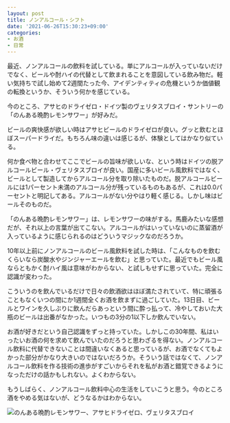 ```yaml
---
layout: post
title: ノンアルコール・シフト
date: '2021-06-26T15:30:23+09:00'
categories:
- お酒
- 日常
---
```


最近、ノンアルコールの飲料を試している。単にアルコールが入っていないだけでなく、ビールや酎ハイの代替として飲まれることを意図している飲み物だ。軽い気持ちで試し始めて2週間たった今、アイデンティティの危機というか価値観の転換というか、そういう何かを感じている。

今のところ、アサヒのドライゼロ・ドイツ製のヴェリタスブロイ・サントリーの「のんある晩酌レモンサワー」が好みだ。

ビールの爽快感が欲しい時はアサヒビールのドライゼロが良い。グッと飲むとほぼスーパードライだ。もちろん味の違いは感じるが、体験としてはかなり似ている。

何か食べ物と合わせてここでビールの旨味が欲しいな、という時はドイツの脱アルコールビール・ヴェリタスブロイが良い。国産に多いビール風飲料ではなく、ビールとして製造してからアルコール分を取り除いたものだ。脱アルコールビールには1パーセント未満のアルコール分が残っているものもあるが、これは0.0パーセントと明記してある。アルコールがない分やはり軽く感じる。しかし味はビールそのものだ。

「のんある晩酌レモンサワー」は、レモンサワーの味がする。馬鹿みたいな感想だが、それ以上の言葉が出てこない。アルコールがはいっていないのに蒸留酒が入っているように感じられるのはどういうマジックなのだろうか。

10年以上前にノンアルコールのビール風飲料を試した時は、「こんなものを飲むくらいなら炭酸水やジンジャーエールを飲む」と思っていた。最近でもビール風ならともかく酎ハイ風は意味がわからない、と試しもせずに思っていた。完全に認識が変わった。

こういうのを飲んでいるだけで日々の飲酒欲はほぼ満たされていて、特に頑張ることもなくいつの間にか1週間全くお酒を飲まずに過ごしていた。13日目、ビールとワインを久しぶりに飲んだらあっという間に酔っ払って、冷やしておいた大瓶のビールは出番がなかった。いつもの3分の1以下しか飲んでいない。

お酒が好きだという自己認識をずっと持っていた。しかしこの30年間、私はいったいお酒の何を求めて飲んでいたのだろうと思わざるを得ない。ノンアルコール飲料に代替できないことは間違いなくあると思っているが、お酒でなくてもよかった部分がかなり大きいのではないだろうか。そういう話ではなくて、ノンアルコール飲料を作る技術の進歩がすごいからそれを私がお酒と錯覚できるようになっただけの話かもしれない。よくわからない。

もうしばらく、ノンアルコール飲料中心の生活をしていこうと思う。今のところ酒をやめる気はないが、どうなるかはわからない。

![のんある晩酌レモンサワー、アサヒドライゼロ、ヴェリタスブロイ](/blog/images/non-alcohol.jpg)



















